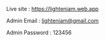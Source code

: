 Live site : https://lighteniam.web.app



Admin Email : lighteniam@gmail.com



Admin Password : 123456
